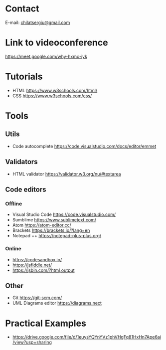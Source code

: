# Contact

E-mail: chilatsergiu@gmail.com

# Link to videoconference

https://meet.google.com/why-hxmc-iyk

# Tutorials
- HTML https://www.w3schools.com/html/
- CSS https://www.w3schools.com/css/

# Tools
## Utils
- Code autocomplete https://code.visualstudio.com/docs/editor/emmet
## Validators
- HTML validator https://validator.w3.org/nu/#textarea
## Code editors
### Offline
 - Visual Studio Code https://code.visualstudio.com/
 - Sumblime https://www.sublimetext.com/
 - Atom https://atom-editor.cc/
 - Brackets https://brackets.io/?lang=en
 - Notepad ++ https://notepad-plus-plus.org/
 ### Online
 - https://codesandbox.io/
 - https://jsfiddle.net/
 - https://jsbin.com/?html,output
 ## Other
 - Git https://git-scm.com/
- UML Diagrams editor https://diagrams.nect

# Practical Examples
- https://drive.google.com/file/d/1euysYQYnYVz1phVHgFq81HxHn7Ape6ai/view?usp=sharing
